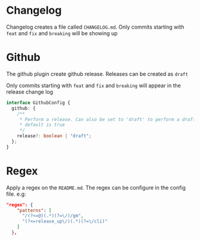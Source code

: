 # Changelog

Changelog creates a file called `CHANGELOG.md`. Only commits starting with
`feat` and `fix` and `breaking` will be showing up

# Github

The github plugin create github release. Releases can be created as `draft`

Only commits starting with `feat` and `fix` and `breaking` will appear in the
release change log

```ts
interface GithubConfig {
  github: {
    /**
     * Perform a release. Can also be set to 'draft' to perform a draft release
     * default is true
     */
    release?: boolean | "draft";
  };
}
```

# Regex

Apply a regex on the `README.md`. The regex can be configure in the config file.
e.g:

```json
"regex": {
    "patterns": [
      "/(?<=@)(.*)(?=\/)/gm",
      "(?<=release_up\/)(.*)(?=\/cli)"
    ]
  },
```
